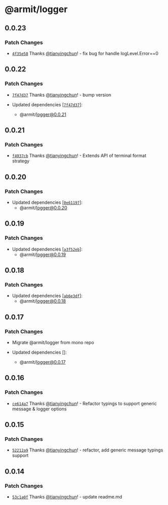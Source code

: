 # @armit/logger

## 0.0.23

### Patch Changes

- [`4f35e58`](https://github.com/armitjs/armit/commit/4f35e58aec4252ad58009a37a8a889f2b0f36c60) Thanks [@tianyingchun](https://github.com/tianyingchun)! - fix bug for handle logLevel.Error==0

## 0.0.22

### Patch Changes

- [`7f47d37`](https://github.com/armitjs/armit/commit/7f47d37743c8f010872a91bf9de90ec4c79a2263) Thanks [@tianyingchun](https://github.com/tianyingchun)! - bump version

- Updated dependencies [[`7f47d37`](https://github.com/armitjs/armit/commit/7f47d37743c8f010872a91bf9de90ec4c79a2263)]:
  - @armit/logger@0.0.21

## 0.0.21

### Patch Changes

- [`f4937cb`](https://github.com/armitjs/armit/commit/f4937cb762c0716031c6b68e3b4223629be4594b) Thanks [@tianyingchun](https://github.com/tianyingchun)! - Extends API of terminal format strategy

## 0.0.20

### Patch Changes

- Updated dependencies [[`0e61197`](https://github.com/armitjs/armit/commit/0e61197abae8518d7bba80f4b2d6fd07c4dbff62)]:
  - @armit/logger@0.0.20

## 0.0.19

### Patch Changes

- Updated dependencies [[`a3f52eb`](https://github.com/armitjs/armit/commit/a3f52eb46024e3275f906cb802d541f30506fb88)]:
  - @armit/logger@0.0.19

## 0.0.18

### Patch Changes

- Updated dependencies [[`ab6e3df`](https://github.com/armitjs/armit/commit/ab6e3dfd0e3dbaacfd442569d67b23009263fa5d)]:
  - @armit/logger@0.0.18

## 0.0.17

### Patch Changes

- Migrate @armit/logger from mono repo

- Updated dependencies []:
  - @armit/logger@0.0.17

## 0.0.16

### Patch Changes

- [`ce614a7`](https://github.com/armitjs/logger/commit/ce614a71367f261bc0e3cd2c29ede9900cd5327a) Thanks [@tianyingchun](https://github.com/tianyingchun)! - Refactor typings to support generic message & logger options

## 0.0.15

### Patch Changes

- [`52212a9`](https://github.com/armitjs/logger/commit/52212a9c6d2a2bde0102b12e6ed8a91e384a7b1c) Thanks [@tianyingchun](https://github.com/tianyingchun)! - refactor, add generic message typings support

## 0.0.14

### Patch Changes

- [`53c1a0f`](https://github.com/armitjs/logger/commit/53c1a0f56750bf6aabc3264c56b1b84581af6c11) Thanks [@tianyingchun](https://github.com/tianyingchun)! - update readme.md
